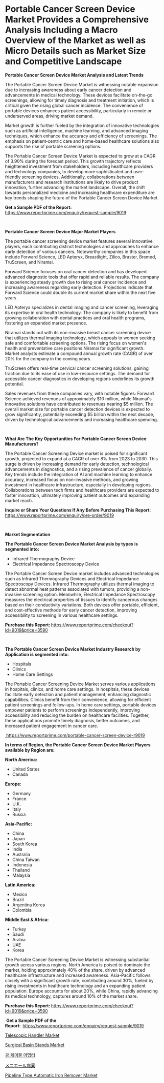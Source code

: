 <p><h1>Portable Cancer Screen Device Market Provides a Comprehensive Analysis Including a Macro Overview of the Market as well as Micro Details such as Market Size and Competitive Landscape</h1></p><p><strong>Portable Cancer Screen Device Market Analysis and Latest Trends</strong></p>
<p><p>The Portable Cancer Screen Device Market is witnessing notable expansion due to increasing awareness about early cancer detection and advancements in medical technology. These devices facilitate on-the-go screenings, allowing for timely diagnosis and treatment initiation, which is critical given the rising global cancer incidence. The convenience of portable devices enhances patient accessibility, particularly in remote or underserved areas, driving market demand.</p><p>Market growth is further fueled by the integration of innovative technologies such as artificial intelligence, machine learning, and advanced imaging techniques, which enhance the accuracy and efficiency of screenings. The emphasis on patient-centric care and home-based healthcare solutions also supports the rise of portable screening options.</p><p>The Portable Cancer Screen Device Market is expected to grow at a CAGR of 3.90% during the forecast period. This growth trajectory reflects heightened investment from stakeholders, including healthcare providers and technology companies, to develop more sophisticated and user-friendly screening devices. Additionally, collaborations between manufacturers and research institutions are likely to drive product innovation, further advancing the market landscape. Overall, the shift towards personalized medicine and increasing healthcare expenditure are key trends shaping the future of the Portable Cancer Screen Device Market.</p></p>
<p><strong>Get a Sample PDF of the Report:&nbsp;</strong> <a href="https://www.reportprime.com/enquiry/request-sample/9019">https://www.reportprime.com/enquiry/request-sample/9019</a></p>
<p>&nbsp;</p>
<p><strong>Portable Cancer Screen Device Major Market Players</strong></p>
<p><p>The portable cancer screening device market features several innovative players, each contributing distinct technologies and approaches to enhance early detection of various cancers. Noteworthy companies in this space include Forward Science, LED Apteryx, Breastlight, Zilico, Braster, Bremed, TruScreen, and Niramai.</p><p>Forward Science focuses on oral cancer detection and has developed advanced diagnostic tools that offer rapid and reliable results. The company is experiencing steady growth due to rising oral cancer incidence and increasing awareness regarding early detection. Projections indicate that Forward Science could double its current market share within the next five years.</p><p>LED Apteryx specializes in dental imaging and cancer screening, leveraging its expertise in oral health technology. The company is likely to benefit from growing collaboration with dental practices and oral health programs, fostering an expanded market presence.</p><p>Niramai stands out with its non-invasive breast cancer screening device that utilizes thermal imaging technology, which appeals to women seeking safe and comfortable screening options. The rising focus on women's health and preventative care positions Niramai for significant growth. Market analysts estimate a compound annual growth rate (CAGR) of over 20% for the company in the coming years.</p><p>TruScreen offers real-time cervical cancer screening solutions, gaining traction due to its ease of use in low-resource settings. The demand for accessible cancer diagnostics in developing regions underlines its growth potential.</p><p>Sales revenues from these companies vary, with notable figures: Forward Science achieved revenues of approximately $10 million, while Niramai's innovative solutions have contributed to revenues nearing $5 million. The overall market size for portable cancer detection devices is expected to grow significantly, potentially exceeding $5 billion within the next decade, driven by technological advancements and increasing healthcare spending.</p></p>
<p>&nbsp;</p>
<p><strong>What Are The Key Opportunities For Portable Cancer Screen Device Manufacturers?</strong></p>
<p><p>The Portable Cancer Screening Device market is poised for significant growth, projected to expand at a CAGR of over 8% from 2023 to 2030. This surge is driven by increasing demand for early detection, technological advancements in diagnostics, and a rising prevalence of cancer globally. Key trends include the integration of AI and machine learning to enhance accuracy, increased focus on non-invasive methods, and growing investment in healthcare infrastructure, especially in developing regions. Collaborations between tech firms and healthcare providers are expected to foster innovation, ultimately improving patient outcomes and expanding market reach.</p></p>
<p><strong>Inquire or Share Your Questions If Any Before Purchasing This Report:</strong> <a href="https://www.reportprime.com/enquiry/pre-order/9019">https://www.reportprime.com/enquiry/pre-order/9019</a></p>
<p>&nbsp;</p>
<p><strong>Market Segmentation</strong></p>
<p><strong>The Portable Cancer Screen Device Market Analysis by types is segmented into:</strong></p>
<p><ul><li>Infrared Thermography Device</li><li>Electrical Impedance Spectroscopy Device</li></ul></p>
<p><p>The Portable Cancer Screen Device market includes advanced technologies such as Infrared Thermography Devices and Electrical Impedance Spectroscopy Devices. Infrared Thermography utilizes thermal imaging to detect abnormal heat patterns associated with tumors, providing a non-invasive screening option. Meanwhile, Electrical Impedance Spectroscopy measures the electrical properties of tissues to identify cancerous changes based on their conductivity variations. Both devices offer portable, efficient, and cost-effective methods for early cancer detection, improving accessibility to screening in various healthcare settings.</p></p>
<p><strong>Purchase this Report:&nbsp;</strong><a href="https://www.reportprime.com/checkout?id=9019&price=3590">https://www.reportprime.com/checkout?id=9019&price=3590</a></p>
<p>&nbsp;</p>
<p><strong>The Portable Cancer Screen Device Market Industry Research by Application is segmented into:</strong></p>
<p><ul><li>Hospitals</li><li>Clinics</li><li>Home Care Settings</li></ul></p>
<p><p>The Portable Cancer Screening Device Market serves various applications in hospitals, clinics, and home care settings. In hospitals, these devices facilitate early detection and patient management, enhancing diagnostic capabilities. Clinics benefit from their convenience, allowing for efficient patient screenings and follow-ups. In home care settings, portable devices empower patients to perform screenings independently, improving accessibility and reducing the burden on healthcare facilities. Together, these applications promote timely diagnosis, better outcomes, and increased patient engagement in cancer care.</p></p>
<p><a href="https://www.reportprime.com/portable-cancer-screen-device-r9019">&nbsp;https://www.reportprime.com/portable-cancer-screen-device-r9019</a></p>
<p><strong>In terms of Region, the Portable Cancer Screen Device Market Players available by Region are:</strong></p>
<p>
    <p> <strong> North America: </strong>
        <ul>
            <li>United States</li>
            <li>Canada</li>
        </ul>
        </p> 
    <p> <strong> Europe: </strong>
        <ul>
            <li>Germany</li>
            <li>France</li>
            <li>U.K.</li>
            <li>Italy</li>
            <li>Russia</li>
        </ul>
        </p> 
    <p> <strong> Asia-Pacific: </strong>
        <ul>
            <li>China</li>
            <li>Japan</li>
            <li>South Korea</li>
            <li>India</li>
            <li>Australia</li>
            <li>China Taiwan</li>
            <li>Indonesia</li>
            <li>Thailand</li>
            <li>Malaysia</li>
        </ul>
        </p> 
    <p> <strong> Latin America: </strong>
        <ul>
            <li>Mexico</li>
            <li>Brazil</li>
            <li>Argentina Korea</li>
            <li>Colombia</li>
        </ul>
        </p> 
    <p> <strong> Middle East & Africa: </strong>
        <ul>
            <li>Turkey</li>
            <li>Saudi</li>
            <li>Arabia</li>
            <li>UAE</li>
            <li>Korea</li>
        </ul>
    </p>
    </p>
<p><p>The Portable Cancer Screening Device Market is witnessing substantial growth across various regions. North America is poised to dominate the market, holding approximately 40% of the share, driven by advanced healthcare infrastructure and increased awareness. Asia-Pacific follows closely with a significant growth rate, contributing around 30%, fueled by rising investments in healthcare technology and an expanding patient population. Europe accounts for about 20%, while China, rapidly advancing its medical technology, captures around 10% of the market share.</p></p>
<p><strong>Purchase this Report: </strong><a href="https://www.reportprime.com/checkout?id=9019&price=3590">https://www.reportprime.com/checkout?id=9019&price=3590</a></p>
<p>&nbsp;<strong>Get a Sample PDF of the Report:&nbsp;&nbsp;</strong><a href="https://www.reportprime.com/enquiry/request-sample/9019">https://www.reportprime.com/enquiry/request-sample/9019</a></p>
<p><strong></strong></p>
<p><p><a href="https://medium.com/@caroline.hamilton5656/telescopic-handler-market-size-growth-and-industry-analysis-by-market-segmentation-and-regional-9a136016f1d3">Telescopic Handler Market</a></p><p><a href="https://github.com/prosalinda88/Market-Research-Report-List-6/blob/main/surgical-basin-stands-market.md">Surgical Basin Stands Market</a></p><p><a href="https://medium.com/@kelvinfeenrey98677/%EC%A0%84-%EC%84%B8%EA%B3%84-%EA%B4%91%EC%84%AC%EC%9C%A0-%EC%BC%80%EC%9D%B4%EB%B8%94-%EC%96%B4%EB%8C%91%ED%84%B0-%EC%8B%9C%EC%9E%A5-%EA%B7%9C%EB%AA%A8-%EB%B0%8F-%EC%A0%90%EC%9C%A0%EC%9C%A8-%EB%B6%84%EC%84%9D-%EC%A0%9C%ED%92%88-%EC%9C%A0%ED%98%95%EB%B3%84-%EC%9D%91%EC%9A%A9-%EB%B6%84%EC%95%BC%EB%B3%84-%EC%A7%80%EC%97%AD%EB%B3%84-%EC%98%88%EC%B8%A1-2024-2031-eabe5c3a41b7">광 케이블 어댑터</a></p><p><a href="https://medium.com/@lillianamurazik2023/%E3%83%A1%E3%83%8B%E3%82%A8%E3%83%BC%E3%83%AB%E7%97%85%E8%96%AC%E5%B8%82%E5%A0%B4%E3%81%AE%E9%80%B2%E5%8C%96-%E3%82%B0%E3%83%AD%E3%83%BC%E3%83%90%E3%83%AB%E3%81%AA%E3%83%88%E3%83%AC%E3%83%B3%E3%83%89%E3%81%A8%E5%9C%B0%E5%9F%9F%E3%81%AE%E3%83%80%E3%82%A4%E3%83%8A%E3%83%9F%E3%82%AF%E3%82%B9-2024%E5%B9%B4-2031%E5%B9%B4-0455227dd1f7">メニエール病薬</a></p><p><a href="https://issuu.com/reportprime-2/docs/pipeline-type-automatic-iron-remove_c055e1631bfad3">Pipeline Type Automatic Iron Remover Market</a></p></p>